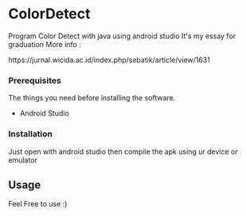 # ColorDetect
Program Color Detect with java using android studio
It's my essay for graduation
More info :
<p> https://jurnal.wicida.ac.id/index.php/sebatik/article/view/1631 <p>

### Prerequisites

The things you need before installing the software.
* Android Studio

### Installation
Just open with android studio then compile the apk using ur device or emulator

## Usage

Feel Free to use :)
